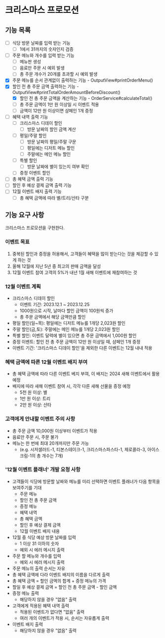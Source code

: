 # 크리스마스 프로모션

## 기능 목록
- [ ] 식당 방문 날짜를 입력 받는 기능
  - [ ] 1에서 31까지의 숫자인지 검증
- [ ] 주문 메뉴와 개수를 입력 받는 기능
  - [ ] 메뉴판 생성
  - [ ] 음료만 주문 시 예외 발생
  - [ ] 총 주문 개수가 20개를 초과할 시 예외 발생
- [x] 주문 메뉴를 순서 관계없이 출력하는 기능 - OutputView#printOrderMenu()
- [x] 할인 전 총 주문 금액 출력하는 기능 - OutputView#printTotalOrderAmountBeforeDiscount()
  - [x] 할인 전 총 주문 금액을 계산하는 기능 - OrderService#calculateTotal()
  - [ ] 총 주문 금액이 1만 원 이상일 시 이벤트 적용 
  - [ ] 금액이 12만 원 이상이면 샴페인 1개 증정
- [ ] 혜택 내역 출력 기능
  - [ ] 크리스마스 디데이 할인
    - [ ] 방문 날짜의 할인 금액 계산
  - [ ] 평일/주말 할인
    - [ ] 방문 날짜의 평일/주말 구문
    - [ ] 평일에는 디저트 메뉴 할인
    - [ ] 주말에는 메인 메뉴 할인
  - [ ] 특별 할인
    - [ ] 방문 날짜에 별이 있는지 여부 확인
  - [ ] 증정 이벤트 할인
- [ ] 총 혜택 금액 출력 기능
- [ ] 할인 후 예상 결제 금액 출력 기능
- [ ] 12월 이벤트 배지 출력 기능
  - [ ] 총 혜택 금액에 따라 별/트리/산타 구분
## 기능 요구 사항
크리스마스 프로모션을 구현한다.
### 이벤트 목표
1. 중복된 할인과 증정을 허용해서, 고객들이 혜택을 많이 받는다는 것을 체감할 수 있게 하는 것
2. 올해 12월에 지난 5년 중 최고의 판매 금액을 달성
3. 12월 이벤트 참여 고객의 5%가 내년 1월 새해 이벤트에 재참여하는 것

### 12월 이벤트 계획
- 크리스마스 디데이 할인
  - 이벤트 기간: 2023.12.1 ~ 2023.12.25
  - 1000원으로 시작, 날마다 할인 금액이 100원씩 증가
  - 총 주문 금액에서 해당 금액만큼 할인
- 평일 할인(일~목): 평일에는 디저트 메뉴를 1개당 2,023원 할인
- 주말 할인(금,토): 주말에는 메인 메뉴를 1개당 2,023원 할인
- 특별 할인: 이벤트 달력에 별이 있으면 총 주문 금액에서 1,000원 할인
- 증정 이벤트: 할인 전 총 주문 금액이 12만 원 이상일 때, 샴페인 1개 증정
- 이벤트 기간: '크리스마스 디데이 할인'을 제외한 다른 이벤트는 12월 내내 적용

### 혜택 금액에 따른 12월 이벤트 배지 부여
- 총 혜택 금액에 따라 다른 이벤트 베지 부여, 이 배지는 2024 새해 이벤트에서 활용 예정
- 배지에 따라 새해 이벤트 참여 시, 각각 다른 새해 선물을 증정 예정
  - 5천 원 이상: 별
  - 1만 원 이상: 트리
  - 2만 원 이상: 산타

### 고객에게 안내할 이벤트 주의 사항
  - 총 주문 금액 10,000원 이상부터 이벤트가 적용
  - 음료만 주문 시, 주문 불가
  - 메뉴는 한 번에 최대 20개까지만 주문 가능
    - (e.g. 시저샐러드-1, 티본스테이크-1, 크리스마스파스타-1, 제로콜라-3, 아이스크림-1의 총 개수는 7개)

### '12월 이벤트 플래너' 개발 요청 사항
  - 고객들이 식당에 방문할 날짜와 메뉴를 미리 선택하면 이벤트 플래너가 다음 항목을 보여주기를 기대
    - 주문 메뉴
    - 할인 전 총 주문 금액
    - 증정 메뉴
    - 혜택 내역
    - 총 혜택 금액
    - 할인 후 예상 결제 금액
    - 12월 이벤트 배지 내용
  - 12월 중 식당 예상 방문 날짜를 입력
    - 1 이상 31 이하의 숫자
    - 예외 시 에러 메시지 출력
  - 주문 할 메뉴와 개수를 입력
    - 예외 시 에러 메시지 출력
  - 주문 메뉴의 출력 순서는 자유
  - 총 혜택 금액에 다라 이벤트 배지의 이름을 다르게 출력
  - 총 혜택 금액 = 할인 금액의 합계 + 증정 메뉴의 가격
  - 할일 후 예상 결제 금액 = 할인 전 총 주문 금액 - 할인 금액
  - 증정 메뉴 출력
    - 해당하지 않을 경우 "없음" 출력
  - 고객에게 적용된 혜택 내역 출력
    - 적용된 이벤트가 없다면 "없음" 출력
    - 여러 개의 이벤트가 적용 시, 순서는 자유롭게 출력
  - 이벤트 배지 출력
    - 해당하지 않을 경우 "없음" 출력
